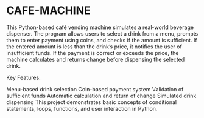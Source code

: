 # CAFE-MACHINE
This Python-based café vending machine simulates a real-world beverage dispenser. The program allows users to select a drink from a menu, prompts them to enter payment using coins, and checks if the amount is sufficient. If the entered amount is less than the drink’s price, it notifies the user of insufficient funds. If the payment is correct or exceeds the price, the machine calculates and returns change before dispensing the selected drink.

Key Features:

Menu-based drink selection
Coin-based payment system
Validation of sufficient funds
Automatic calculation and return of change
Simulated drink dispensing
This project demonstrates basic concepts of conditional statements, loops, functions, and user interaction in Python.

